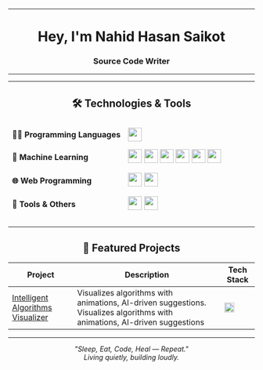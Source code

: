 <!-- ![](Cover%20Pic.png) -->

---

<h1 align="center">Hey, I'm Nahid Hasan Saikot</h1>

<h3 align="center">
  Source Code Writer 
</h3>

---

<!-- 🌐 Contact & Coding Profiles (Simple URLs) -->
<div align="center">

<!-- Contact -->
<!--
<a href="mailto:your-email@example.com" title="Mail">
  <img src="https://img.shields.io/badge/-Mail-c14438?style=flat&logo=Gmail&logoColor=white" height="25">
</a>
<a href="https://linkedin.com/in/your-linkedin" title="LinkedIn">
  <img src="https://img.shields.io/badge/-LinkedIn-0072b1?style=flat&logo=Linkedin&logoColor=white" height="25">
</a>
<a href="https://wa.me/your-number" title="WhatsApp">
  <img src="https://img.shields.io/badge/-WhatsApp-4AC959?style=flat&logo=whatsapp&logoColor=white" height="25">
</a>
<a href="https://t.me/your-telegram" title="Telegram">
  <img src="https://img.shields.io/badge/-Telegram-0088CC?style=flat&logo=Telegram&logoColor=white" height="25">
</a>
<a href="https://discord.com/your-discord" title="Discord">
  <img src="https://img.shields.io/badge/-Discord-5865F2?style=flat&logo=Discord&logoColor=white" height="25">
</a>
-->
<!-- Coding Platforms -->
<!--
<a href="https://codeforces.com/profile/your-codeforces" title="Codeforces">
  <img src="https://img.shields.io/badge/-Codeforces-1F8ACB?style=flat&logo=codeforces&logoColor=white" height="25">
</a>
<a href="https://kaggle.com/your-kaggle" title="Kaggle">
  <img src="https://img.shields.io/badge/-Kaggle-20BEFF?style=flat&logo=kaggle&logoColor=white" height="25">
</a>
<a href="https://leetcode.com/your-leetcode" title="LeetCode">
  <img src="https://img.shields.io/badge/-LeetCode-FFA116?style=flat&logo=leetcode&logoColor=white" height="25">
</a>

</div>
-->


---
<!-- 🧠 GitHub Stats and Streaks -->
<!--
| [![Nahid Hasan GitHub Stats](https://github-readme-stats.vercel.app/api?username=nahiiiiid&show_icons=true&theme=ayu-mirage&count_private=true)](https://github.com/nahiiiiid) | [![Top Langs](https://github-readme-stats.vercel.app/api/top-langs/?username=nahiiiiid&layout=compact&theme=ayu-mirage)](https://github.com/nahiiiiid) | [![GitHub Streak](https://github-readme-streak-stats.herokuapp.com/?user=nahiiiiid&theme=ayu-mirage)](https://github.com/nahiiiiid) | 
| :---: | :---: | :---: |

---
-->
## 🛠 Technologies & Tools

<table width="100%" style="border-collapse: separate; border-spacing: 0 10px;">
  <tr style="border-bottom: 1px solid #ccc;">
    <td><strong>👨‍💻 Programming Languages</strong></td>
    <td>
      <img src="https://skillicons.dev/icons?i=c,cpp,python,js" style="height:28px;" />
    </td>
  </tr>
  <tr>
    <td><strong>🤖 Machine Learning</strong></td>
    <td>
      <img src="https://skillicons.dev/icons?i=python" style="height:28px;" />
      <img src="https://img.shields.io/badge/Numpy-013243?style=for-the-badge&logo=numpy&logoColor=white" style="height:28px;" />
      <img src="https://img.shields.io/badge/Pandas-150458?style=for-the-badge&logo=pandas&logoColor=white" style="height:28px;" />
      <img src="https://img.shields.io/badge/Scikit--Learn-F7931E?style=for-the-badge&logo=scikit-learn&logoColor=white" style="height:28px;" />
      <img src="https://img.shields.io/badge/TensorFlow-FF6F00?style=for-the-badge&logo=tensorflow&logoColor=white" style="height:28px;" />
      <img src="https://img.shields.io/badge/matplotlib-FF6F00?style=for-the-badge&logo=matplotlib&logoColor=white" style="height:28px;" />
    </td>
  </tr>
  <tr>
    <td><strong>🌐 Web Programming</strong></td>
    <td>
      <img src="https://skillicons.dev/icons?i=html,css,js,flask,django,mysql,postgres" style="height:28px;" />
      <img src="https://img.shields.io/badge/API%20Development-FF5733?style=for-the-badge&logo=fastapi&logoColor=white" style="height:28px;" />
    </td>
  </tr>
  <tr>
    <td><strong>🧰 Tools & Others</strong></td>
    <td>
      <img src="https://skillicons.dev/icons?i=linux,git,vscode" style="height:28px;" />
      <img src="https://img.shields.io/badge/Vim-019733?style=for-the-badge&logo=vim&logoColor=white" style="height:28px;" />
    </td>
  </tr>
</table>

---

## 🚀 Featured Projects

| Project | Description | Tech Stack |
|--------|-------------|------------|
| [Intelligent Algorithms Visualizer](https://github.com/nahiiiiid/Intelligent-Algorithm-Visualizer) | Visualizes algorithms with animations, AI-driven suggestions. Visualizes algorithms with animations, AI-driven suggestions | <img src="https://skillicons.dev/icons?i=html,css,js,python" height="20"/> |

---

<p align="center">
  <i>"Sleep, Eat, Code, Heal — Repeat."</i><br>
  <i>Living quietly, building loudly.</i>
</p>








